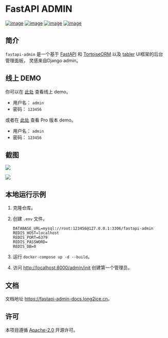 # FastAPI ADMIN

[![image](https://img.shields.io/pypi/v/fastapi-admin.svg?style=flat)](https://pypi.python.org/pypi/fastapi-admin)
[![image](https://img.shields.io/github/license/fastapi-admin/fastapi-admin)](https://github.com/fastapi-admin/fastapi-admin)
[![image](https://github.com/fastapi-admin/fastapi-admin/workflows/gh-pages/badge.svg)](https://github.com/fastapi-admin/fastapi-admin/actions?query=workflow:gh-pages)
[![image](https://github.com/fastapi-admin/fastapi-admin/workflows/pypi/badge.svg)](https://github.com/fastapi-admin/fastapi-admin/actions?query=workflow:pypi)

## 简介

`fastapi-admin` 是一个基于 [FastAPI](https://github.com/tiangolo/fastapi)
和 [TortoiseORM](https://github.com/tortoise/tortoise-orm/) 以及 [tabler](https://github.com/tabler/tabler) UI框架的后台管理面板，
灵感来自Django admin。

## 线上 DEMO

你可以在 [此处](https://fastapi-admin.long2ice.cn/admin/login) 查看线上 demo。

- 用户名： `admin`
- 密码： `123456`

或者在 [此处](https://fastapi-admin-pro.long2ice.cn/admin/login) 查看 Pro 版本 demo。

- 用户名： `admin`
- 密码： `123456`

## 截图

![](https://raw.githubusercontent.com/fastapi-admin/fastapi-admin/dev/images/login.png)

![](https://raw.githubusercontent.com/fastapi-admin/fastapi-admin/dev/images/dashboard.png)

## 本地运行示例

1. 克隆仓库。
2. 创建 `.env` 文件。

   ```dotenv
   DATABASE_URL=mysql://root:123456@127.0.0.1:3306/fastapi-admin
   REDIS_HOST=localhost
   REDIS_PORT=6379
   REDIS_PASSWORD=
   REDIS_DB=0
   ```

3. 运行 `docker-compose up -d --build`。
4. 访问 <http://localhost:8000/admin/init> 创建第一个管理员。

## 文档

文档地址 <https://fastapi-admin-docs.long2ice.cn>。

## 许可

本项目遵循 [Apache-2.0](https://github.com/fastapi-admin/fastapi-admin/blob/master/LICENSE) 开源许可。
